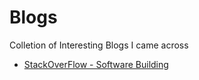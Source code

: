 # Blogs

Colletion of Interesting Blogs I came across

- [StackOverFlow - Software Building](https://stackoverflow.blog/2023/06/26/the-hardest-part-of-building-software-is-not-coding-its-requirements/)